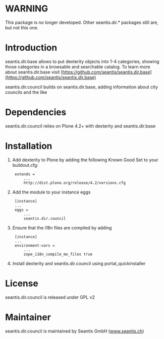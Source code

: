 # WARNING

This package is no longer developed. Other seantis.dir.* packages still are, but
not this one.

# Introduction

seantis.dir.base allows to put dexterity objects into 1-4 categories, showing those categories in a browsable and searchable catalog.
To learn more about seantis.dir.base visit [https://github.com/seantis/seantis.dir.base](https://github.com/seantis/seantis.dir.base)

seantis.dir.council builds on seantis.dir.base, adding information about city councils and the like

# Dependencies

seantis.dir.council relies on Plone 4.2+ with dexterity and seantis.dir.base

# Installation

1. Add dexterity to Plone by adding the following Known Good Set to your buildout.cfg:

        extends =
            ...
            http://dist.plone.org/release/4.2/versions.cfg

2. Add the module to your instance eggs

        [instance]
        ...
        eggs =
            ...
            seantis.dir.council


3. Ensure that the i18n files are compiled by adding

        [instance]
        ...
        environment-vars = 
            ...
            zope_i18n_compile_mo_files true

4. Install dexterity and seantis.dir.council using portal_quickinstaller

# License

seantis.dir.council is released under GPL v2

# Maintainer

seantis.dir.council is maintained by Seantis GmbH (www.seantis.ch)
